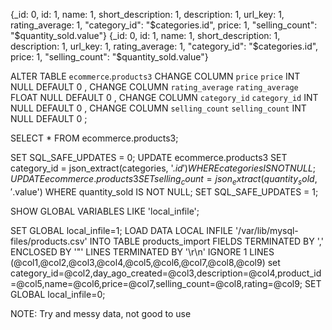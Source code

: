 {_id: 0, id: 1, name: 1, short_description: 1, description: 1, url_key: 1, rating_average: 1, "category_id": "$categories.id", price: 1, "selling_count": "$quantity_sold.value"}
{_id: 0, id: 1, name: 1, short_description: 1, description: 1, url_key: 1, rating_average: 1, "category_id": "$categories.id", price: 1, "selling_count": "$quantity_sold.value"}

ALTER TABLE `ecommerce`.`products3` 
CHANGE COLUMN `price` `price` INT NULL DEFAULT 0 ,
CHANGE COLUMN `rating_average` `rating_average` FLOAT NULL DEFAULT 0 ,
CHANGE COLUMN `category_id` `category_id` INT NULL DEFAULT 0 ,
CHANGE COLUMN `selling_count` `selling_count` INT NULL DEFAULT 0 ;

SELECT * FROM ecommerce.products3;

SET SQL_SAFE_UPDATES = 0;
UPDATE ecommerce.products3 SET category_id = json_extract(categories, '$.id') WHERE categories IS NOT NULL;
UPDATE ecommerce.products3 SET selling_count = json_extract(quantity_sold, '$.value') WHERE quantity_sold IS NOT NULL;
SET SQL_SAFE_UPDATES = 1;


SHOW GLOBAL VARIABLES LIKE 'local_infile';

SET GLOBAL local_infile=1;
LOAD DATA LOCAL INFILE '/var/lib/mysql-files/products.csv' INTO TABLE products_import
FIELDS TERMINATED BY ','
ENCLOSED BY '"'
LINES TERMINATED BY '\r\n'
IGNORE 1 LINES
(@col1,@col2,@col3,@col4,@col5,@col6,@col7,@col8,@col9) set category_id=@col2,day_ago_created=@col3,description=@col4,product_id=@col5,name=@col6,price=@col7,selling_count=@col8,rating=@col9;
SET GLOBAL local_infile=0;

NOTE: Try and messy data, not good to use